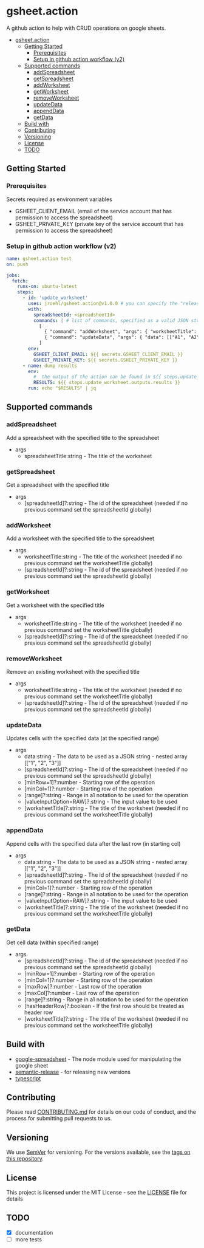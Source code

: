 # gsheet.action

A github action to help with CRUD operations on google sheets.

- [gsheet.action](#gsheetaction)
  - [Getting Started](#getting-started)
    - [Prerequisites](#prerequisites)
    - [Setup in github action workflow (v2)](#setup-in-github-action-workflow-v2)
  - [Supported commands](#supported-commands)
    - [addSpreadsheet](#addspreadsheet)
    - [getSpreadsheet](#getspreadsheet)
    - [addWorksheet](#addworksheet)
    - [getWorksheet](#getworksheet)
    - [removeWorksheet](#removeworksheet)
    - [updateData](#updatedata)
    - [appendData](#appenddata)
    - [getData](#getdata)
  - [Build with](#build-with)
  - [Contributing](#contributing)
  - [Versioning](#versioning)
  - [License](#license)
  - [TODO](#todo)

## Getting Started

### Prerequisites

Secrets required as environment variables

- GSHEET_CLIENT_EMAIL (email of the service account that has permission to access the spreadsheet)
- GSHEET_PRIVATE_KEY (private key of the service account that has permission to access the spreadsheet)

### Setup in github action workflow (v2)

```yaml
name: gsheet.action test
on: push

jobs:
  fetch:
    runs-on: ubuntu-latest
    steps:
      - id: 'update_worksheet'
        uses: jroehl/gsheet.action@v1.0.0 # you can specify the "release" branch to have always the latest changes (dangerous)
        with:
          spreadsheetId: <spreadsheetId>
          commands: | # list of commands, specified as a valid JSON string
            [
              { "command": "addWorksheet", "args": { "worksheetTitle": "<worksheetTitle>" }},
              { "command": "updateData", "args": { "data": [["A1", "A2", "A3"]] }}
            ]
        env:
          GSHEET_CLIENT_EMAIL: ${{ secrets.GSHEET_CLIENT_EMAIL }}
          GSHEET_PRIVATE_KEY: ${{ secrets.GSHEET_PRIVATE_KEY }}
      - name: dump results
        env:
          #  the output of the action can be found in ${{ steps.update_worksheet.outputs.results }}
          RESULTS: ${{ steps.update_worksheet.outputs.results }}
        run: echo "$RESULTS" | jq
```

## Supported commands
<!-- commands -->
### addSpreadsheet

Add a spreadsheet with the specified title to the spreadsheet

- args
  - spreadsheetTitle:string - The title of the worksheet
  
### getSpreadsheet

Get a spreadsheet with the specified title

- args
  - [spreadsheetId]?:string - The id of the spreadsheet (needed if no previous command set the spreadsheetId globally)
  
### addWorksheet

Add a worksheet with the specified title to the spreadsheet

- args
  - worksheetTitle:string - The title of the worksheet (needed if no previous command set the worksheetTitle globally)
  - [spreadsheetId]?:string - The id of the spreadsheet (needed if no previous command set the spreadsheetId globally)
  
### getWorksheet

Get a worksheet with the specified title

- args
  - worksheetTitle:string - The title of the worksheet (needed if no previous command set the worksheetTitle globally)
  - [spreadsheetId]?:string - The id of the spreadsheet (needed if no previous command set the spreadsheetId globally)
  
### removeWorksheet

Remove an existing worksheet with the specified title

- args
  - worksheetTitle:string - The title of the worksheet (needed if no previous command set the worksheetTitle globally)
  - [spreadsheetId]?:string - The id of the spreadsheet (needed if no previous command set the spreadsheetId globally)
  
### updateData

Updates cells with the specified data (at the specified range)

- args
  - data:string - The data to be used as a JSON string - nested array [["1", "2", "3"]]
  - [spreadsheetId]?:string - The id of the spreadsheet (needed if no previous command set the spreadsheetId globally)
  - [minRow=1]?:number - Starting row of the operation
  - [minCol=1]?:number - Starting row of the operation
  - [range]?:string - Range in a1 notation to be used for the operation
  - [valueInputOption=RAW]?:string - The input value to be used
  - [worksheetTitle]?:string - The title of the worksheet (needed if no previous command set the worksheetTitle globally)
  
### appendData

Append cells with the specified data after the last row (in starting col)

- args
  - data:string - The data to be used as a JSON string - nested array [["1", "2", "3"]]
  - [spreadsheetId]?:string - The id of the spreadsheet (needed if no previous command set the spreadsheetId globally)
  - [minCol=1]?:number - Starting row of the operation
  - [range]?:string - Range in a1 notation to be used for the operation
  - [valueInputOption=RAW]?:string - The input value to be used
  - [worksheetTitle]?:string - The title of the worksheet (needed if no previous command set the worksheetTitle globally)
  
### getData

Get cell data (within specified range)

- args
  - [spreadsheetId]?:string - The id of the spreadsheet (needed if no previous command set the spreadsheetId globally)
  - [minRow=1]?:number - Starting row of the operation
  - [minCol=1]?:number - Starting row of the operation
  - [maxRow]?:number - Last row of the operation
  - [maxCol]?:number - Last row of the operation
  - [range]?:string - Range in a1 notation to be used for the operation
  - [hasHeaderRow]?:boolean - If the first row should be treated as header row
  - [worksheetTitle]?:string - The title of the worksheet (needed if no previous command set the worksheetTitle globally)
  
<!-- commandsstop -->

## Build with

- [google-spreadsheet](https://github.com/theoephraim/node-google-spreadsheet) - The node module used for manipulating the google sheet
- [semantic-release](https://github.com/semantic-release/semantic-release) - for releasing new versions
- [typescript](https://www.typescriptlang.org)

## Contributing

Please read [CONTRIBUTING.md](CONTRIBUTING.md) for details on our code of conduct, and the process for submitting pull requests to us.

## Versioning

We use [SemVer](http://semver.org/) for versioning. For the versions available, see the [tags on this repository](https://github.com/jroehl/gsheet.action/tags).

## License

This project is licensed under the MIT License - see the [LICENSE](LICENSE) file for details

## TODO

- [x] documentation
- [ ] more tests
